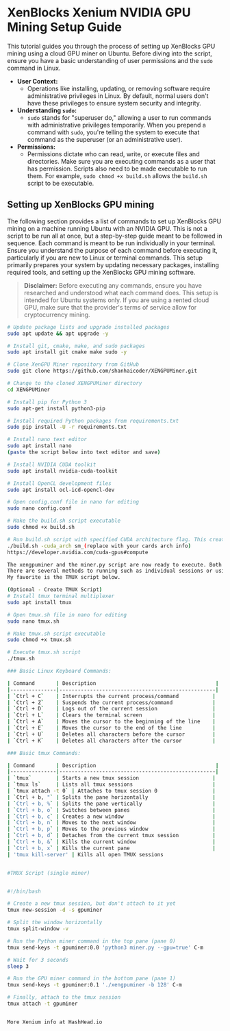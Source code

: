 # XenBlocks Xenium NVIDIA GPU Mining Setup Guide

This tutorial guides you through the process of setting up XenBlocks GPU mining using a cloud GPU miner on Ubuntu. Before diving into the script, ensure you have a basic understanding of user permissions and the `sudo` command in Linux. 

- **User Context:** 
    - Operations like installing, updating, or removing software require administrative privileges in Linux. By default, normal users don't have these privileges to ensure system security and integrity.
- **Understanding `sudo`:**
    - `sudo` stands for "superuser do," allowing a user to run commands with administrative privileges temporarily. When you prepend a command with `sudo`, you're telling the system to execute that command as the superuser (or an administrative user).
- **Permissions:**
    - Permissions dictate who can read, write, or execute files and directories. Make sure you are executing commands as a user that has permission. Scripts also need to be made executable to run them. For example, `sudo chmod +x build.sh` allows the `build.sh` script to be executable.

## Setting up XenBlocks GPU mining

The following section provides a list of commands to set up XenBlocks GPU mining on a machine running Ubuntu with an NVIDIA GPU. This is not a script to be run all at once, but a step-by-step guide meant to be followed in sequence. Each command is meant to be run individually in your terminal. Ensure you understand the purpose of each command before executing it, particularly if you are new to Linux or terminal commands. This setup primarily prepares your system by updating necessary packages, installing required tools, and setting up the XenBlocks GPU mining software. 

> **Disclaimer:** Before executing any commands, ensure you have researched and understood what each command does. This setup is intended for Ubuntu systems only. If you are using a rented cloud GPU, make sure that the provider's terms of service allow for cryptocurrency mining.

```bash
# Update package lists and upgrade installed packages
sudo apt update && apt upgrade -y

# Install git, cmake, make, and sudo packages
sudo apt install git cmake make sudo -y

# Clone XenGPU Miner repository from GitHub
sudo git clone https://github.com/shanhaicoder/XENGPUMiner.git

# Change to the cloned XENGPUMiner directory
cd XENGPUMiner

# Install pip for Python 3
sudo apt-get install python3-pip

# Install required Python packages from requirements.txt
sudo pip install -U -r requirements.txt

# Install nano text editor
sudo apt install nano
(paste the script below into text editor and save)

# Install NVIDIA CUDA toolkit
sudo apt install nvidia-cuda-toolkit

# Install OpenCL development files
sudo apt install ocl-icd-opencl-dev

# Open config.conf file in nano for editing
sudo nano config.conf

# Make the build.sh script executable
sudo chmod +x build.sh

# Run build.sh script with specified CUDA architecture flag. This creates the miner executable, xengpuminer. 
./build.sh -cuda_arch sm_(replace with your cards arch info)
https://developer.nvidia.com/cuda-gpus#compute

The xengpuminer and the miner.py script are now ready to execute. Both should be run concurrently.
There are several methods to running such as individual sessions or using Screen to toggle screens.
My favorite is the TMUX script below. 

(Optional - Create TMUX Script)
# Install tmux terminal multiplexer
sudo apt install tmux

# Open tmux.sh file in nano for editing
sudo nano tmux.sh

# Make tmux.sh script executable
sudo chmod +x tmux.sh

# Execute tmux.sh script
./tmux.sh

### Basic Linux Keyboard Commands:

| Command       | Description                                       |
|---------------|---------------------------------------------------|
| `Ctrl + C`    | Interrupts the current process/command           |
| `Ctrl + Z`    | Suspends the current process/command             |
| `Ctrl + D`    | Logs out of the current session                  |
| `Ctrl + L`    | Clears the terminal screen                       |
| `Ctrl + A`    | Moves the cursor to the beginning of the line    |
| `Ctrl + E`    | Moves the cursor to the end of the line          |
| `Ctrl + U`    | Deletes all characters before the cursor         |
| `Ctrl + K`    | Deletes all characters after the cursor          |

### Basic tmux Commands:

| Command       | Description                                       |
|---------------|---------------------------------------------------|
| `tmux`        | Starts a new tmux session                        |
| `tmux ls`     | Lists all tmux sessions                          |
| `tmux attach -t 0` | Attaches to tmux session 0                  |
| `Ctrl + b, "` | Splits the pane horizontally                     |
| `Ctrl + b, %` | Splits the pane vertically                       |
| `Ctrl + b, o` | Switches between panes                           |
| `Ctrl + b, c` | Creates a new window                             |
| `Ctrl + b, n` | Moves to the next window                         |
| `Ctrl + b, p` | Moves to the previous window                     |
| `Ctrl + b, d` | Detaches from the current tmux session           |
| `Ctrl + b, &` | Kills the current window                         |
| `Ctrl + b, x` | Kills the current pane                           |
| 'tmux kill-server' | Kills all open TMUX sessions


#TMUX Script (single miner)


#!/bin/bash

# Create a new tmux session, but don't attach to it yet
tmux new-session -d -s gpuminer

# Split the window horizontally
tmux split-window -v

# Run the Python miner command in the top pane (pane 0)
tmux send-keys -t gpuminer:0.0 'python3 miner.py --gpu=true' C-m

# Wait for 3 seconds
sleep 3

# Run the GPU miner command in the bottom pane (pane 1)
tmux send-keys -t gpuminer:0.1 './xengpuminer -b 128' C-m

# Finally, attach to the tmux session
tmux attach -t gpuminer


More Xenium info at HashHead.io 

